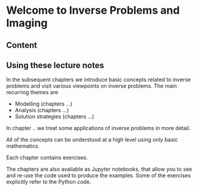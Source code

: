 # Welcome to Inverse Problems and Imaging

## Content


## Using these lecture notes
In the subsequent chapters we introduce basic concepts related to inverse problems and visit various viewpoints on inverse problems. The main recurring themes are

* Modelling (chapters ...)
* Analysis (chapters ...)
* Solution strategies (chapters ...)

In chapter .. we treat some applications of inverse problems in more detail.

All of the concepts can be understood at a high level using only basic mathematics.

Each chapter contains exercises.

The chapters are also available as Jupyter notebooks, that allow you to see and re-use the code used to produce the examples. Some of the exercises explicitly refer to the Python code.
